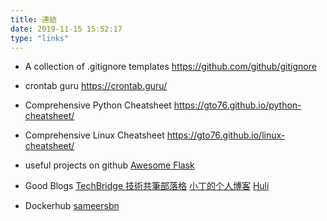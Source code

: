 ```yaml
---
title: 連結
date: 2019-11-15 15:52:17
type: "links"
---
```

- A collection of .gitignore templates
https://github.com/github/gitignore

- crontab guru
https://crontab.guru/

- Comprehensive Python Cheatsheet
https://gto76.github.io/python-cheatsheet/

- Comprehensive Linux Cheatsheet
https://gto76.github.io/linux-cheatsheet/

- useful projects on github
[Awesome Flask](https://github.com/humiaozuzu/awesome-flask)

- Good Blogs
[TechBridge 技術共筆部落格](https://blog.techbridge.cc/)
[小丁的个人博客](https://tding.top/)
[Huli](https://blog.huli.tw/)

- Dockerhub
[sameersbn](https://hub.docker.com/u/sameersbn)